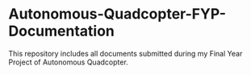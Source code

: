 # Autonomous-Quadcopter-FYP-Documentation
This repository includes all documents submitted during my Final Year Project of Autonomous Quadcopter.

